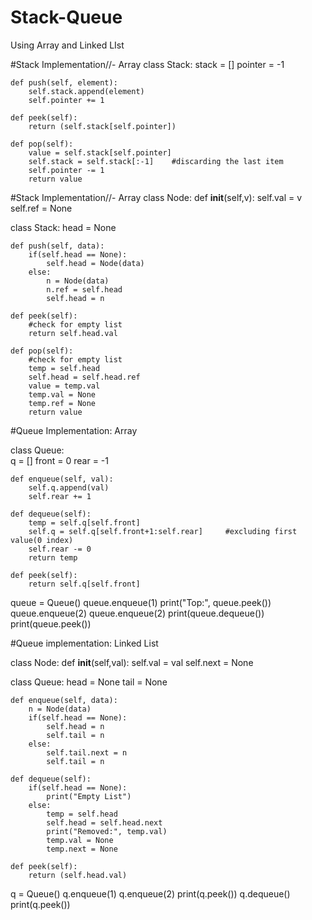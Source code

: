 # Stack-Queue
Using Array and Linked LIst


#Stack Implementation//- Array
class Stack:
    stack = []
    pointer = -1
    
    def push(self, element):
        self.stack.append(element)
        self.pointer += 1
    
    def peek(self):
        return (self.stack[self.pointer])

    def pop(self):
        value = self.stack[self.pointer]
        self.stack = self.stack[:-1]    #discarding the last item
        self.pointer -= 1
        return value  

#Stack Implementation//- Array
class Node:
    def __init__(self,v):
        self.val = v
        self.ref = None 
        
class Stack:
    head = None 
    
    def push(self, data):
        if(self.head == None):
            self.head = Node(data) 
        else:
            n = Node(data) 
            n.ref = self.head
            self.head = n 
    
    def peek(self):
        #check for empty list
        return self.head.val 
    
    def pop(self):
        #check for empty list 
        temp = self.head 
        self.head = self.head.ref 
        value = temp.val  
        temp.val = None 
        temp.ref = None 
        return value
        
        
#Queue Implementation: Array

class Queue:   
    q = []
    front = 0 
    rear = -1
     
    def enqueue(self, val):
        self.q.append(val)
        self.rear += 1
    
    def dequeue(self):
        temp = self.q[self.front]
        self.q = self.q[self.front+1:self.rear]     #excluding first value(0 index)
        self.rear -= 0 
        return temp 
    
    def peek(self):
        return self.q[self.front]
    
queue = Queue()
queue.enqueue(1)
print("Top:", queue.peek())
queue.enqueue(2)
queue.enqueue(2)
print(queue.dequeue())
print(queue.peek()) 


#Queue implementation: Linked List

class Node:
    def __init__(self,val):
        self.val = val 
        self.next = None 
        
class Queue:
    head = None 
    tail = None 

    def enqueue(self, data):
        n = Node(data)
        if(self.head == None):
            self.head = n
            self.tail = n
        else:
            self.tail.next = n
            self.tail = n
            
    def dequeue(self):
        if(self.head == None):
            print("Empty List")
        else:
            temp = self.head 
            self.head = self.head.next 
            print("Removed:", temp.val)
            temp.val = None 
            temp.next = None 
    
    def peek(self):
        return (self.head.val)
        
q = Queue()
q.enqueue(1)
q.enqueue(2)
print(q.peek()) 
q.dequeue()
print(q.peek())  
        
        
        
        
        
        
        
        
        
        
